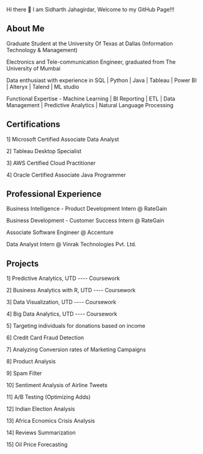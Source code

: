 Hi there 👋
I am Sidharth Jahagirdar, Welcome to my GitHub Page!!!

About Me
--------

Graduate Student at the University Of Texas at Dallas (Information Technology & Management)

Electronics and Tele-communication Engineer, graduated from The University of Mumbai

Data enthusiast with experience in SQL | Python | Java | Tableau | Power BI | Alteryx | Talend | ML studio

Functional Expertise - Machine Learning | BI Reporting | ETL | Data Management | Predictive Analytics | Natural Language Processing

Certifications
--------------
1] Microsoft Certified Associate Data Analyst

2] Tableau Desktop Specialist

3] AWS Certified Cloud Practitioner

4] Oracle Certified Associate Java Programmer

Professional Experience
------------------------
Business Intelligence - Product Development Intern @ RateGain 

Business Development - Customer Success Intern @ RateGain

Associate Software Engineer @ Accenture

Data Analyst Intern @ Vinrak Technologies Pvt. Ltd.

Projects
--------
1]  Predictive Analytics, UTD  ---- Coursework 

2]  Business Analytics with R, UTD ---- Coursework

3]  Data Visualization, UTD ---- Coursework

4]  Big Data Analytics, UTD ---- Coursework

5]  Targeting individuals for donations based on income

6]  Credit Card Fraud Detection

7]  Analyzing Conversion rates of Marketing Campaigns

8]  Product Analysis

9]  Spam Filter

10] Sentiment Analysis of Airline Tweets

11] A/B Testing (Optimizing Adds)

12] Indian Election Analysis

13] Africa Ecnomics Crisis Analysis

14] Reviews Summarization

15] Oil Price Forecasting
